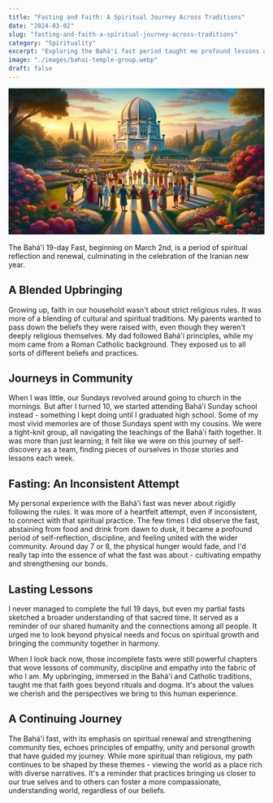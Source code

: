 ```yaml
---
title: "Fasting and Faith: A Spiritual Journey Across Traditions"
date: "2024-03-02"
slug: "fasting-and-faith-a-spiritual-journey-across-traditions"
category: "Spirituality"
excerpt: "Exploring the Bahá'í fast period taught me profound lessons about community bonds, self-discipline, and the essence of empathy that now guide my spiritual journey."
image: "./images/bahai-temple-group.webp"
draft: false
---
```


![Baha'i Temple in Chicago](./images/bahai-temple-group.webp) 

<div class="prose prose-lg max-w-none mt-10">

The Bahá'í 19-day Fast, beginning on March 2nd, is a period of spiritual reflection and renewal, culminating in the celebration of the Iranian new year.

## A Blended Upbringing

Growing up, faith in our household wasn't about strict religious rules. It was more of a blending of cultural and spiritual traditions. My parents wanted to pass down the beliefs they were raised with, even though they weren't deeply religious themselves. My dad followed Bahá'í principles, while my mom came from a Roman Catholic background. They exposed us to all sorts of different beliefs and practices.

## Journeys in Community

When I was little, our Sundays revolved around going to church in the mornings. But after I turned 10, we started attending Bahá'í Sunday school instead - something I kept doing until I graduated high school. Some of my most vivid memories are of those Sundays spent with my cousins. We were a tight-knit group, all navigating the teachings of the Bahá'í faith together. It was more than just learning; it felt like we were on this journey of self-discovery as a team, finding pieces of ourselves in those stories and lessons each week.

## Fasting: An Inconsistent Attempt

My personal experience with the Bahá'í fast was never about rigidly following the rules. It was more of a heartfelt attempt, even if inconsistent, to connect with that spiritual practice. The few times I did observe the fast, abstaining from food and drink from dawn to dusk, it became a profound period of self-reflection, discipline, and feeling united with the wider community. Around day 7 or 8, the physical hunger would fade, and I'd really tap into the essence of what the fast was about - cultivating empathy and strengthening our bonds.

## Lasting Lessons

I never managed to complete the full 19 days, but even my partial fasts sketched a broader understanding of that sacred time. It served as a reminder of our shared humanity and the connections among all people. It urged me to look beyond physical needs and focus on spiritual growth and bringing the community together in harmony.

When I look back now, those incomplete fasts were still powerful chapters that wove lessons of community, discipline and empathy into the fabric of who I am. My upbringing, immersed in the Bahá'í and Catholic traditions, taught me that faith goes beyond rituals and dogma. It's about the values we cherish and the perspectives we bring to this human experience.

## A Continuing Journey

The Bahá'í fast, with its emphasis on spiritual renewal and strengthening community ties, echoes principles of empathy, unity and personal growth that have guided my journey. While more spiritual than religious, my path continues to be shaped by these themes - viewing the world as a place rich with diverse narratives. It's a reminder that practices bringing us closer to our true selves and to others can foster a more compassionate, understanding world, regardless of our beliefs.

</div>